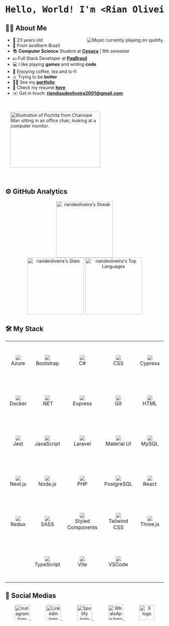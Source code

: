 <h1 align="center">
  <pre>Hello, World! I'm &#60;Rian Oliveira /&#62;</pre>
</h1>

## 🙋‍♂️ About Me

<a href="https://github.com/kittinan/spotify-github-profile">
  <img 
    src="https://spotify-github-profile.kittinanx.com/api/view?uid=riandias2016&cover_image=true&theme=default&show_offline=false&background_color=121212&interchange=true&bar_color=53b14f&bar_color_cover=false"
    alt="Music currently playing on spotify."
    align="right"
  />
</a>

<ul>
  <li>🌟 23 years old</li>
  <li>🔰 From southern Brazil</li>
  <li>📚 <strong>Computer Science</strong> Student at <a href="https://www.cesuca.edu.br/"><strong>Cesuca</strong></a> | 8th semester</li>
  <li>💵 Full Stack Developer at <a href="https://br.linkedin.com/company/pagbrasil-pagamentos-eletronicos-ltda"><strong>PagBrasil</strong></a></li>
  <li>💻 I like playing <strong>games</strong> and writing <strong>code</strong></li>
  <li>🍃 Enjoying coffee, tea and lo-fi</li>
  <li>⚔️ Trying to be <strong>better</strong></li>
  <li>👨‍💻 See my <a href="https://portfolio-kappa-seven-14.vercel.app/"><strong>portfolio</strong></a></li>
  <li>📄 Check my resume <a href="https://drive.google.com/file/d/1h9N0kHSkNqxtNAZQOWJkFjXkCTZ89_m5/view"><strong>here</strong></a></li>
  <li>✉️ Get in touch: <a href="mailto:riandiasdeoliveira2001@gmail.com"><strong>riandiasdeoliveira2001@gmail.com</strong></a></li>
</ul>

<br />

&nbsp;
&nbsp;
<img 
  alt="Illustration of Pochita from Chainsaw Man sitting in an office chair, looking at a computer monitor."
  src="https://static.myfigurecollection.net/upload/pictures/2023/12/29/3853426.gif" 
  width="286" 
  height="178"
/>

<br />

## ⚙️ GitHub Analytics

<div align="center">
  <img
    alt="riandeoliveira's Streak"
    src="https://github-readme-streak-stats.herokuapp.com/?user=riandeoliveira&theme=react&hide_border=true&border_radius=10"
    height="180em"
  />
  <br />
  <img 
    alt="riandeoliveira's Stats" 
    src="https://github-readme-stats.vercel.app/api?username=riandeoliveira&theme=react&show_icons=true&hide_border=true&border_radius=10&include_all_commits=true"
    height="180em"
  />
  <img 
    alt="riandeoliveira's Top Languages" 
    src="https://github-readme-stats.vercel.app/api/top-langs/?username=riandeoliveira&theme=react&show_icons=true&hide_border=true&layout=compact&border_radius=10&hide=php,blade"
    height="180em"
  />
</div>

## 🛠 My Stack

<table align="center">
  <tbody>
    <tr>
      <td align="center" width="128" height="128">
        <img src="https://skillicons.dev/icons?i=azure" />
        <br>
        <span>Azure</span>
      </td>
      <td align="center" width="128" height="128">
        <img src="https://skillicons.dev/icons?i=bootstrap" />
        <br>
        <span>Bootstrap</span>
      </td>
      <td align="center" width="128" height="128">
        <img src="https://skillicons.dev/icons?i=cs" />
        <br>
        <span>C#</span>
      </td>
      <td align="center" width="128" height="128">
        <img src="https://skillicons.dev/icons?i=css" />
        <br>
        <span>CSS</span>
      </td>
      <td align="center" width="128" height="128">
        <img src="https://skillicons.dev/icons?i=cypress" />
        <br>
        <span>Cypress</span>
      </td>
    </tr>
    <tr>
      <td align="center" width="128" height="128">
        <img src="https://skillicons.dev/icons?i=docker" />
        <br>
        <span>Docker</span>
      </td>
      <td align="center" width="128" height="128">
        <img src="https://skillicons.dev/icons?i=dotnet" />
        <br>
        <span>.NET</span>
      </td>
      <td align="center" width="128" height="128">
        <img src="https://skillicons.dev/icons?i=express" />
        <br>
        <span>Express</span>
      </td>
      <td align="center" width="128" height="128">
        <img src="https://skillicons.dev/icons?i=git" />
        <br>
        <span>Git</span>
      </td>
      <td align="center" width="128" height="128">
        <img src="https://skillicons.dev/icons?i=html" />
        <br>
        <span>HTML</span>
      </td>
    </tr>
    <tr>
      <td align="center" width="128" height="128">
        <img src="https://skillicons.dev/icons?i=jest" />
        <br>
        <span>Jest</span>
      </td>
      <td align="center" width="128" height="128">
        <img src="https://skillicons.dev/icons?i=javascript" />
        <br>
        <span>JavaScript</span>
      </td>
      <td align="center" width="128" height="128">
        <img src="https://skillicons.dev/icons?i=laravel" />
        <br>
        <span>Laravel</span>
      </td>
      <td align="center" width="128" height="128">
        <img src="https://skillicons.dev/icons?i=materialui" />
        <br>
        <span>Material UI</span>
      </td>
      <td align="center" width="128" height="128">
        <img src="https://skillicons.dev/icons?i=mysql" />
        <br>
        <span>MySQL</span>
      </td>
    </tr>
    <tr>
      <td align="center" width="128" height="128">
        <img src="https://skillicons.dev/icons?i=nextjs" />
        <br>
        <span>Next.js</span>
      </td>
      <td align="center" width="128" height="128">
        <img src="https://skillicons.dev/icons?i=nodejs" />
        <br>
        <span>Node.js</span>
      </td>
      <td align="center" width="128" height="128">
        <img src="https://skillicons.dev/icons?i=php" />
        <br>
        <span>PHP</span>
      </td>
      <td align="center" width="128" height="128">
        <img src="https://skillicons.dev/icons?i=postgresql" />
        <br>
        <span>PostgreSQL</span>
      </td>
      <td align="center" width="128" height="128">
        <img src="https://skillicons.dev/icons?i=react" />
        <br>
        <span>React</span>
      </td>
    </tr>
    <tr>
      <td align="center" width="128" height="128">
        <img src="https://skillicons.dev/icons?i=redux" />
        <br>
        <span>Redux</span>
      </td>
      <td align="center" width="128" height="128">
        <img src="https://skillicons.dev/icons?i=sass" />
        <br>
        <span>SASS</span>
      </td>
      <td align="center" width="128" height="128">
        <img src="https://skillicons.dev/icons?i=styledcomponents" />
        <br>
        <span>Styled Components</span>
      </td>
      <td align="center" width="128" height="128">
        <img src="https://skillicons.dev/icons?i=tailwind" />
        <br>
        <span>Tailwind CSS</span>
      </td>
      <td align="center" width="128" height="128">
        <img src="https://skillicons.dev/icons?i=threejs" />
        <br>
        <span>Three.js</span>
      </td>
    </tr>
    <tr>
      <td></td>
      <td align="center" width="128" height="128">
        <img src="https://skillicons.dev/icons?i=typescript" />
        <br>
        <span>TypeScript</span>
      </td>
      <td align="center" width="128" height="128">
        <img src="https://skillicons.dev/icons?i=vite" />
        <br>
        <span>Vite</span>
      </td>
      <td align="center" width="128" height="128">
        <img src="https://skillicons.dev/icons?i=vscode" />
        <br>
        <span>VSCode</span>
      </td>
      <td></td>
    </tr>
  </tbody>
</table>

## 📱 Social Medias

<div align="center">
  <a href="https://www.instagram.com/rian.deoliveira/" title="Instagram">
    <img alt="Instagram logo" src="https://i.imgur.com/5tf0i3i.png" title="Instagram" width="48" />
  </a>
  &nbsp;
  &nbsp;
  &nbsp;
  &nbsp;
  &nbsp;
  &nbsp;
  <a href="https://www.linkedin.com/in/riandeoliveira/" title="LinkedIn">
    <img alt="LinkedIn logo" src="https://i.imgur.com/0N9z357.png" title="LinkedIn" width="48" />
  </a>
  &nbsp;
  &nbsp;
  &nbsp;
  &nbsp;
  &nbsp;
  &nbsp;
  <a href="https://open.spotify.com/user/riandias2016" title="Spotify">
    <img alt="Spotify logo" src="https://i.imgur.com/fXTbU4n.png" title="Spotify" width="48" />
  </a>
  &nbsp;
  &nbsp;
  &nbsp;
  &nbsp;
  &nbsp;
  &nbsp;
  <a href="https://wa.me/5551991852873" title="WhatsApp">
    <img alt="WhatsApp logo" src="https://i.imgur.com/FKOzuGJ.png" title="WhatsApp" width="48" />
  </a>
  &nbsp;
  &nbsp;
  &nbsp;
  &nbsp;
  &nbsp;
  &nbsp;
  <a href="https://x.com/_MrBachelor_" title="X">
    <img alt="X logo" src="https://i.imgur.com/3hOupa1.png" title="X" width="48" />
  </a>
</div>
